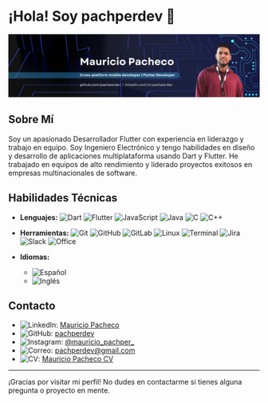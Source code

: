 # ¡Hola! Soy pachperdev 👋

![Banner](./banner-pachperdev.png)

## Sobre Mí

Soy un apasionado Desarrollador Flutter con experiencia en liderazgo y trabajo en equipo. Soy Ingeniero Electrónico y tengo habilidades en diseño y desarrollo de aplicaciones multiplataforma usando Dart y Flutter. He trabajado en equipos de alto rendimiento y liderado proyectos exitosos en empresas multinacionales de software.

## Habilidades Técnicas

- **Lenguajes:**
  ![Dart](https://img.shields.io/badge/Dart-0175C2?style=for-the-badge&logo=dart&logoColor=white)
  ![Flutter](https://img.shields.io/badge/Flutter-02569B?style=for-the-badge&logo=flutter&logoColor=white)
  ![JavaScript](https://img.shields.io/badge/JavaScript-F7DF1E?style=for-the-badge&logo=javascript&logoColor=black)
  ![Java](https://img.shields.io/badge/Java-007396?style=for-the-badge&logo=java&logoColor=white)
  ![C](https://img.shields.io/badge/C-00599C?style=for-the-badge&logo=c&logoColor=white)
  ![C++](https://img.shields.io/badge/C++-00599C?style=for-the-badge&logo=cplusplus&logoColor=white)
  
- **Herramientas:**
  ![Git](https://img.shields.io/badge/Git-F05032?style=for-the-badge&logo=git&logoColor=white)
  ![GitHub](https://img.shields.io/badge/GitHub-181717?style=for-the-badge&logo=github&logoColor=white)
  ![GitLab](https://img.shields.io/badge/GitLab-FC6D26?style=for-the-badge&logo=gitlab&logoColor=white)
  ![Linux](https://img.shields.io/badge/Linux-FCC624?style=for-the-badge&logo=linux&logoColor=black)
  ![Terminal](https://img.shields.io/badge/Terminal-4EAA25?style=for-the-badge&logo=gnu-bash&logoColor=white)
  ![Jira](https://img.shields.io/badge/Jira-0052CC?style=for-the-badge&logo=jira&logoColor=white)
  ![Slack](https://img.shields.io/badge/Slack-4A154B?style=for-the-badge&logo=slack&logoColor=white)
  ![Office](https://img.shields.io/badge/Microsoft_Office-D83B01?style=for-the-badge&logo=microsoft-office&logoColor=white)

- **Idiomas:**
  - ![Español](https://img.shields.io/badge/Español-Nativo-yellow)
  - ![Inglés](https://img.shields.io/badge/Inglés-B2-blue)

## Contacto

- ![LinkedIn](https://img.shields.io/badge/LinkedIn-0A66C2?style=for-the-badge&logo=linkedin&logoColor=white): [Mauricio Pacheco](https://www.linkedin.com/in/pachperdev)
- ![GitHub](https://img.shields.io/badge/GitHub-181717?style=for-the-badge&logo=github&logoColor=white): [pachperdev](https://github.com/pachperdev)
- ![Instagram](https://img.shields.io/badge/Instagram-E4405F?style=for-the-badge&logo=instagram&logoColor=white): [@mauricio_pachper_](https://www.instagram.com/mauricio_pachper_)
- ![Correo](https://img.shields.io/badge/Correo-D14836?style=for-the-badge&logo=gmail&logoColor=white): [pachperdev@gmail.com](mailto:pachperdev@gmail.com)
- ![CV](https://img.shields.io/badge/CV-4285F4?style=for-the-badge&logo=googledrive&logoColor=white): [Mauricio Pacheco CV](./CV-Mauricio-Pacheco-ES.pdf)

---

¡Gracias por visitar mi perfil! No dudes en contactarme si tienes alguna pregunta o proyecto en mente.

